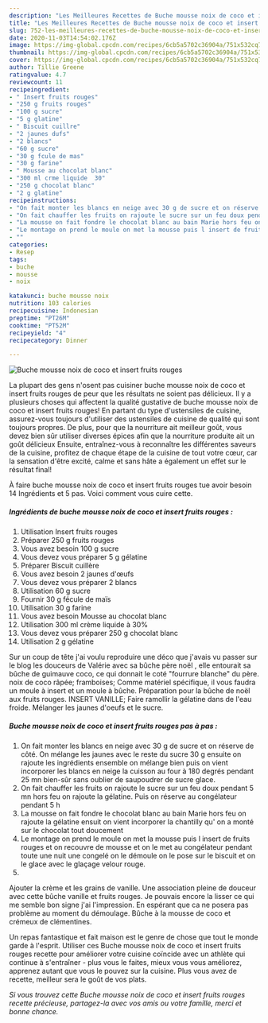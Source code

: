 ```yaml
---
description: "Les Meilleures Recettes de Buche mousse noix de coco et insert fruits rouges"
title: "Les Meilleures Recettes de Buche mousse noix de coco et insert fruits rouges"
slug: 752-les-meilleures-recettes-de-buche-mousse-noix-de-coco-et-insert-fruits-rouges
date: 2020-11-03T14:54:02.176Z
image: https://img-global.cpcdn.com/recipes/6cb5a5702c36904a/751x532cq70/buche-mousse-noix-de-coco-et-insert-fruits-rouges-photo-principale-de-la-recette.jpg
thumbnail: https://img-global.cpcdn.com/recipes/6cb5a5702c36904a/751x532cq70/buche-mousse-noix-de-coco-et-insert-fruits-rouges-photo-principale-de-la-recette.jpg
cover: https://img-global.cpcdn.com/recipes/6cb5a5702c36904a/751x532cq70/buche-mousse-noix-de-coco-et-insert-fruits-rouges-photo-principale-de-la-recette.jpg
author: Tillie Greene
ratingvalue: 4.7
reviewcount: 11
recipeingredient:
- " Insert fruits rouges"
- "250 g fruits rouges"
- "100 g sucre"
- "5 g glatine"
- " Biscuit cuillre"
- "2 jaunes dufs"
- "2 blancs"
- "60 g sucre"
- "30 g fcule de mas"
- "30 g farine"
- " Mousse au chocolat blanc"
- "300 ml crme liquide  30"
- "250 g chocolat blanc"
- "2 g glatine"
recipeinstructions:
- "On fait monter les blancs en neige avec 30 g de sucre et on réserve de côté. On mélange les jaunes avec le reste du sucre 30 g ensuite on rajoute les ingrédients ensemble on mélange bien puis on vient incorporer les blancs en neige la cuisson au four à 180 degrés pendant 25 mn bien-sûr sans oublier de saupoudrer de sucre glace."
- "On fait chauffer les fruits on rajoute le sucre sur un feu doux pendant 5 mn hors feu on rajoute la gélatine. Puis on réserve au congélateur pendant 5 h"
- "La mousse on fait fondre le chocolat blanc au bain Marie hors feu on rajoute la gélatine ensuit on vient incorporer la chantilly qu&#39; on a monté sur le chocolat tout doucement"
- "Le montage on prend le moule on met la mousse puis l insert de fruits rouges et on recouvre de mousse et on le met au congélateur pendant toute une nuit une congelé on le démoule on le pose sur le biscuit et on le glace avec le glaçage velour rouge."
- ""
categories:
- Resep
tags:
- buche
- mousse
- noix

katakunci: buche mousse noix 
nutrition: 103 calories
recipecuisine: Indonesian
preptime: "PT26M"
cooktime: "PT52M"
recipeyield: "4"
recipecategory: Dinner

---
```



![Buche mousse noix de coco et insert fruits rouges](https://img-global.cpcdn.com/recipes/6cb5a5702c36904a/751x532cq70/buche-mousse-noix-de-coco-et-insert-fruits-rouges-photo-principale-de-la-recette.jpg)

La plupart des gens n'osent pas cuisiner buche mousse noix de coco et insert fruits rouges de peur que les résultats ne soient pas délicieux. Il y a plusieurs choses qui affectent la qualité gustative de buche mousse noix de coco et insert fruits rouges! En partant du type d'ustensiles de cuisine, assurez-vous toujours d'utiliser des ustensiles de cuisine de qualité qui sont toujours propres. De plus, pour que la nourriture ait meilleur goût, vous devez bien sûr utiliser diverses épices afin que la nourriture produite ait un goût délicieux Ensuite, entraînez-vous à reconnaître les différentes saveurs de la cuisine, profitez de chaque étape de la cuisine de tout votre cœur, car la sensation d'être excité, calme et sans hâte a également un effet sur le résultat final!

<!--inarticleads1-->

À faire buche mousse noix de coco et insert fruits rouges tue avoir besoin 14 Ingrédients et 5 pas. Voici comment vous cuire cette.

##### Ingrédients de buche mousse noix de coco et insert fruits rouges :

1. Utilisation  Insert fruits rouges
1. Préparer 250 g fruits rouges
1. Vous avez besoin 100 g sucre
1. Vous devez vous préparer 5 g gélatine
1. Préparer  Biscuit cuillère
1. Vous avez besoin 2 jaunes d&#39;œufs
1. Vous devez vous préparer 2 blancs
1. Utilisation 60 g sucre
1. Fournir 30 g fécule de maïs
1. Utilisation 30 g farine
1. Vous avez besoin  Mousse au chocolat blanc
1. Utilisation 300 ml crème liquide à 30%
1. Vous devez vous préparer 250 g chocolat blanc
1. Utilisation 2 g gélatine


Sur un coup de tête j&#39;ai voulu reproduire une déco que j&#39;avais vu passer sur le blog les douceurs de Valérie avec sa bûche père noël , elle entourait sa bûche de guimauve coco, ce qui donnait le coté &#34;fourrure blanche&#34; du père. noix de coco râpée; framboises; Comme matériel spécifique, il vous faudra un moule à insert et un moule à bûche. Préparation pour la bûche de noël aux fruits rouges. INSERT VANILLE; Faire ramollir la gélatine dans de l&#39;eau froide. Mélanger les jaunes d&#39;oeufs et le sucre. 

<!--inarticleads2-->

##### Buche mousse noix de coco et insert fruits rouges pas à pas :

1. On fait monter les blancs en neige avec 30 g de sucre et on réserve de côté. On mélange les jaunes avec le reste du sucre 30 g ensuite on rajoute les ingrédients ensemble on mélange bien puis on vient incorporer les blancs en neige la cuisson au four à 180 degrés pendant 25 mn bien-sûr sans oublier de saupoudrer de sucre glace.
1. On fait chauffer les fruits on rajoute le sucre sur un feu doux pendant 5 mn hors feu on rajoute la gélatine. Puis on réserve au congélateur pendant 5 h
1. La mousse on fait fondre le chocolat blanc au bain Marie hors feu on rajoute la gélatine ensuit on vient incorporer la chantilly qu&#39; on a monté sur le chocolat tout doucement
1. Le montage on prend le moule on met la mousse puis l insert de fruits rouges et on recouvre de mousse et on le met au congélateur pendant toute une nuit une congelé on le démoule on le pose sur le biscuit et on le glace avec le glaçage velour rouge.
1. 


Ajouter la crème et les grains de vanille. Une association pleine de douceur avec cette bûche vanille et fruits rouges. Je pouvais encore la lisser ce qui me semble bon signe j&#39;ai l&#39;impression. En espérant que ca ne posera pas problème au moment du démoulage. Bûche à la mousse de coco et crémeux de clémentines. 

<!--inarticleads1-->

<p>
Un repas fantastique et fait maison est le genre de chose que tout le monde garde à l'esprit. Utiliser ces Buche mousse noix de coco et insert fruits rouges recette pour améliorer votre cuisine coïncide avec un athlète qui continue à s'entraîner - plus vous le faites, mieux vous vous améliorez, apprenez autant que vous le pouvez sur la cuisine. Plus vous avez de recette, meilleur sera le goût de vos plats.
</p>

<p>
<i>Si vous trouvez cette Buche mousse noix de coco et insert fruits rouges recette précieuse, partagez-la avec vos amis ou votre famille, merci et bonne chance.</i>
</p>
